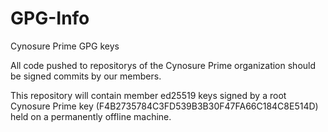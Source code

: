 # GPG-Info
Cynosure Prime GPG keys

All code pushed to repositorys of the Cynosure Prime organization should be signed commits by our members.

This repository will contain member ed25519 keys signed by a root Cynosure Prime key (F4B2735784C3FD539B3B30F47FA66C184C8E514D) held on a permanently offline machine.
